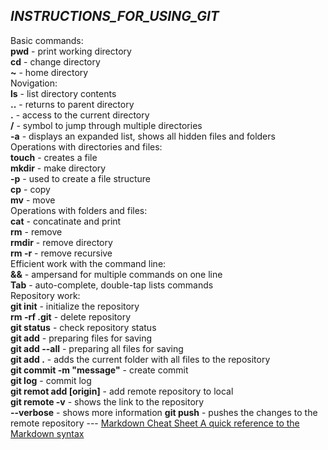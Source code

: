 **_INSTRUCTIONS_FOR_USING_GIT_**
---
Basic commands: 
<br/>
**pwd** - print working directory
<br/>
**cd** - change directory
<br/>
**~** - home directory
<br/>
Novigation:
<br/>
**ls** - list directory contents
<br/>
**..** - returns to parent directory
<br/>
**.** - access to the current directory
<br/>
**/** - symbol to jump through multiple directories
<br/>
**-a** - displays an expanded list, shows all hidden files and folders
<br/>
Operations with directories and files:
<br/>
**touch** - creates a file
<br/>
**mkdir** - make directory
<br/>
**-p** - used to create a file structure
<br/>
**cp** - copy
<br/>
**mv** - move
<br/>
Operations with folders and files:
<br/>
**cat** - concatinate and print
<br/>
**rm** - remove
<br/>
**rmdir** - remove directory
<br/>
**rm -r** - remove recursive
<br/>
Efficient work with the command line:
<br/>
**&&** - ampersand for multiple commands on one line
<br/>
**Tab** - auto-complete, double-tap lists commands
<br/>
Repository work:
<br/>
**git init** - initialize the repository
<br/>
**rm -rf .git** - delete repository
<br/>
**git status** - check repository status
<br/>
**git add** - preparing files for saving
<br/>
**git add --all** - preparing all files for saving
<br/>
**git add .** - adds the current folder with all files to the repository
<br/>
**git commit -m "message"** - create commit
<br/>
**git log** - commit log
<br/>
**git remot add [origin]** - add remote repository to local
<br/>
**git remote -v** - shows the link to the repository
<br/>
**--verbose** - shows more information
**git push** - pushes the changes to the remote repository --- [Markdown Cheat Sheet A quick reference to the Markdown syntax](https://www.markdownguide.org/cheat-sheet/ "Guide to Markdown!")
